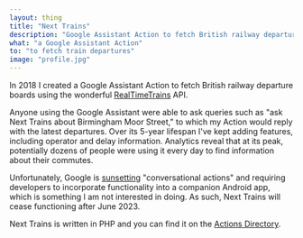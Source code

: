 ```yaml
---
layout: thing
title: "Next Trains"
description: "Google Assistant Action to fetch British railway departures"
what: "a Google Assistant Action"
to: "to fetch train departures"
image: "profile.jpg"
---
```



In 2018 I created a Google Assistant Action to fetch British railway departure boards using the wonderful [RealTimeTrains](https://www.realtimetrains.co.uk/) API.

Anyone using the Google Assistant were able to ask queries such as "ask Next Trains about Birmingham Moor Street," to which my Action would reply with the latest departures. Over its 5-year lifespan I've kept adding features, including operator and delay information. Analytics reveal that at its peak, potentially dozens of people were using it every day to find information about their commutes.

Unfortunately, Google is [sunsetting](https://developers.google.com/assistant/ca-sunset) "conversational actions" and requiring developers to incorporate functionality into a companion Android app, which is something I am not interested in doing. As such, Next Trains will cease functioning after June 2023.

Next Trains is written in PHP and you can find it on the [Actions Directory](https://assistant.google.com/services/a/uid/0000002b9e81557d).